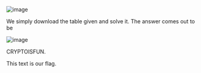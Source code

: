 ![image](https://github.com/itstanayhere/phase2_2/assets/147296398/2c7d8bbc-3151-4e99-b2d3-d7d289e8f69f)

We simply download the table given and solve it. The answer comes out to be

![image](https://github.com/itstanayhere/phase2_2/assets/147296398/acbe7dd8-9456-4d42-bd0d-4b1c01c05eb5)

CRYPTOISFUN.

This text is our flag.
